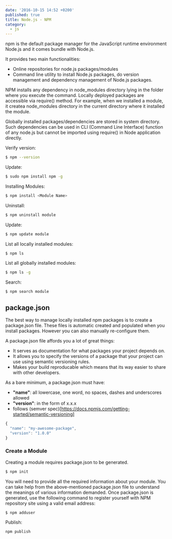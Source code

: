 ```yaml
---
date: '2016-10-15 14:52 +0200'
published: true
title: Node.js - NPM
category:
  - js
---
```

npm is the default package manager for the JavaScript runtime environment Node.js and it comes bundle with Node.js.

It provides two main functionalities:

* Online repositories for node.js packages/modules
* Command line utility to install Node.js packages, do version management and dependency management of Node.js packages.

NPM installs any dependency in node_modules directory lying in the folder where you execute the command. Locally deployed packages are accessible via require() method. For example, when we installed a module, it createa node_modules directory in the current directory where it installed the  module.

Globally installed packages/dependencies are stored in system directory. Such dependencies can be used in CLI (Command Line Interface) function of any node.js but cannot be imported using require() in Node application directly.

Verify version:

```bash
$ npm --version
```

Update:
```bash
$ sudo npm install npm -g
```

Installing Modules:

```bash
$ npm install <Module Name>
```

Uninstall:

```bash
$ npm uninstall module
```

Update:

```bash
$ npm update module
```

List all locally installed modules:

```bash
$ npm ls
```

List all globally installed modules:

```bash
$ npm ls -g
```

Search:

```bash
$ npm search module
```

## package.json

The best way to manage locally installed npm packages is to create a package.json file. These files is automatic created and populated when you install packages. However you can also manually re-configure them. 

A package.json file affords you a lot of great things:

* It serves as documentation for what packages your project depends on.
* It allows you to specify the versions of a package that your project can use using semantic versioning rules.
* Makes your build reproducable which means that its way easier to share with other developers.

As a bare minimum, a package.json must have:

* **"name"**: all lowercase, one word, no spaces, dashes and underscores allowed
* **"version"**: in the form of x.x.x
* follows (semver spec)[https://docs.npmjs.com/getting-started/semantic-versioning]


```javascript
{
  "name": "my-awesome-package",
  "version": "1.0.0"
}
```

### Create a Module

Creating a module requires package.json to be generated. 

```bash
$ npm init
```

You will need to provide all the required information about your module. You can take help from the above-mentioned package.json file to understand the meanings of various information demanded. Once package.json is generated, use the following command to register yourself with NPM repository site using a valid email address:

```bash
$ npm adduser
```

Publish:

```bash
npm publish
```